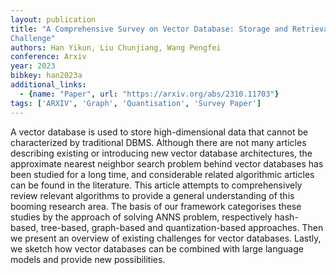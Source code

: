 ```yaml
---
layout: publication
title: "A Comprehensive Survey on Vector Database: Storage and Retrieval Technique,
Challenge"
authors: Han Yikun, Liu Chunjiang, Wang Pengfei
conference: Arxiv
year: 2023
bibkey: han2023a
additional_links:
  - {name: "Paper", url: "https://arxiv.org/abs/2310.11703"}
tags: ['ARXIV', 'Graph', 'Quantisation', 'Survey Paper']
---
```

A vector database is used to store high-dimensional data that cannot be
characterized by traditional DBMS. Although there are not many articles
describing existing or introducing new vector database architectures, the
approximate nearest neighbor search problem behind vector databases has been
studied for a long time, and considerable related algorithmic articles can be
found in the literature. This article attempts to comprehensively review
relevant algorithms to provide a general understanding of this booming research
area. The basis of our framework categorises these studies by the approach of
solving ANNS problem, respectively hash-based, tree-based, graph-based and
quantization-based approaches. Then we present an overview of existing
challenges for vector databases. Lastly, we sketch how vector databases can be
combined with large language models and provide new possibilities.
